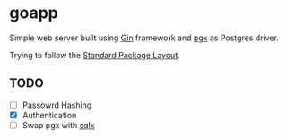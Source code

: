 # goapp

Simple web server built using [Gin](https://github.com/gin-gonic) framework and [pgx](https://github.com/jackc/pgx) as Postgres driver.

Trying to follow the [Standard Package Layout](https://www.gobeyond.dev/standard-package-layout/).

## TODO

- [ ] Passowrd Hashing
- [x] Authentication
- [ ] Swap pgx with [sqlx](https://github.com/jmoiron/sqlx)
